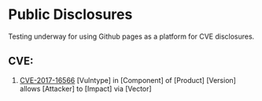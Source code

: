 # Public Disclosures

Testing underway for using Github pages as a platform for CVE disclosures. 

## CVE:
1. [CVE-2017-16566](https://siggyd.github.io/Disclosures/CVE-2017-16566)
[Vulntype] in [Component] of [Product] [Version] allows [Attacker] to [Impact] via [Vector]
